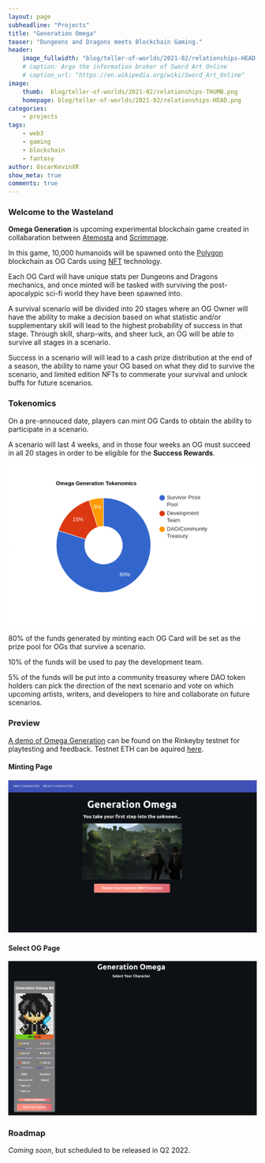 ```yaml
---
layout: page
subheadline: "Projects"
title: "Generation Omega"
teaser: "Dungeons and Dragons meets Blockchain Gaming."
header:
    image_fullwidth: "blog/teller-of-worlds/2021-02/relationships-HEAD.png"
    # caption: Argo the information broker of Sword Art Online
    # caption_url: "https://en.wikipedia.org/wiki/Sword_Art_Online"
image:
    thumb:  blog/teller-of-worlds/2021-02/relationships-THUMB.png
    homepage: blog/teller-of-worlds/2021-02/relationships-HEAD.png
categories:
    - projects
tags:
    - web3
    - gaming
    - blockchain
    - fantasy
author: OscarKevinXR
show_meta: true
comments: true
---
```


### Welcome to the Wasteland
**Omega Generation** is upcoming experimental blockchain game created in collabaration between [Atemosta][1] and [Scrimmage][2]. 

In this game, 10,000 humanoids will be spawned onto the [Polygon][3] blockchain as OG Cards using [NFT][4] technology. 

Each OG Card will have unique stats per Dungeons and Dragons mechanics, and once minted will be tasked with surviving the post-apocalypic sci-fi world they have been spawned into. 

A survival scenario will be divided into 20 stages where an OG Owner will have the ability to make a decision based on what statistic and/or supplementary skill will lead to the highest probability of success in that stage. Through skill, sharp-wits, and sheer luck, an OG will be able to survive all stages in a scenario. 

Success in a scenario will will lead to a cash prize distribution at the end of a season, the ability to name your OG based on what they did to survive the scenario, and limited edition NFTs to commerate your survival and unlock buffs for future scenarios. 

### Tokenomics
On a pre-annouced date, players can mint OG Cards to obtain the ability to participate in a scenario. 

A scenario will last 4 weeks, and in those four weeks an OG must succeed in all 20 stages in order to be eligible for the **Success Rewards**.

![Tokenomics Pie Chart Distribution](/images/projects/generation-omega/og-tokenomics-pie-chart.png)


80% of the funds generated by minting each OG Card will be set as the prize pool for OGs that survive a scenario. 

10% of the funds will be used to pay the development team.

5% of the funds will be put into a community treasurey where DAO token holders can pick the direction of the next scenario and vote on which upcoming artists, writers, and developers to hire and collaborate on future scenarios.

### Preview
[A demo of Omega Generation][5] can be found on the Rinkeyby testnet for playtesting and feedback. Testnet ETH can be aquired [here][6]. 

#### Minting Page
![Minting Page Screenshot](/images/projects/generation-omega/mint.png)

#### Select OG Page
![Selecting OG Screenshot](/images/projects/generation-omega/select.png)



### Roadmap
*Coming soon*, but scheduled to be released in Q2 2022.



[1]: {{site.url}}{{site.baseurl}}/
[2]: https://scrimmage.us/
[3]: https://polygon.technology/
[4]: https://www.merriam-webster.com/dictionary/NFT
[5]: https://generation-omega-client.vercel.app/
[6]: https://faucets.chain.link/rinkeby